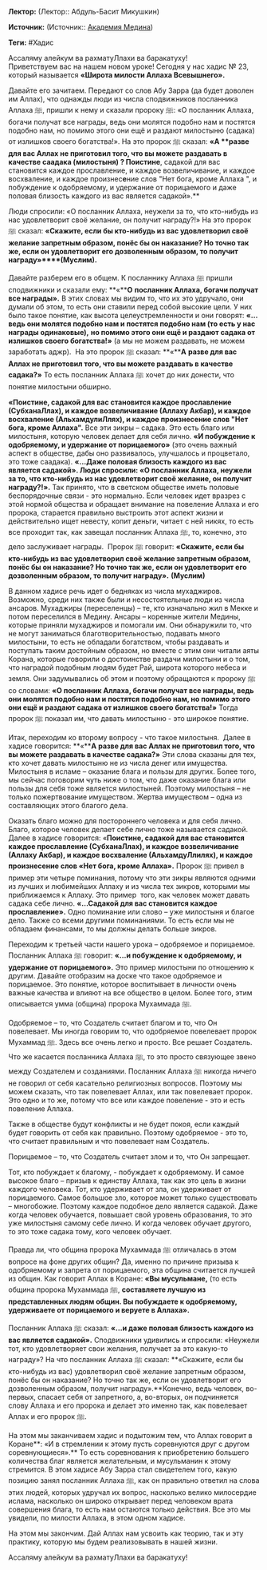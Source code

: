 **Лектор:** (Лектор:: Абдуль-Басит Микушкин)

**Источник:** (Источник:: [Академия Медина](https://web.medinaschool.org/school/))

**Теги:** #Хадис

Ассаляму алейкум ва рахматуЛлахи ва баракатуху!  
Приветствуем вас на нашем новом уроке! Сегодня у нас хадис № 23, который называется **«Широта милости Аллаха Всевышнего».**


Давайте его зачитаем. Передают со слов Абу Зарра (да будет доволен им Аллах), что однажды люди из числа сподвижников посланника Аллаха ﷺ, пришли к нему и сказали пророку ﷺ: «O посланник Аллаха, богачи получат все награды, ведь они молятся подобно нам и постятся подобно нам, но помимо этого они ещё и раздают милостыню (садака) от излишков своего богатства!». На это пророк ﷺ сказал: **«****A** **разве для вас Аллах не приготовил того, что вы можете раздавать в качестве саадака (милостыня) ? Поистин****e****, садакой для вас становится каждое прославление, и каждое возвеличивание, и каждое восхваление, и каждое произнес****e****ние слов "Нет бога, кроме Аллаха ", и побуждение к одобряемому, и удержание от порицаемого и даже половая близость каждого из вас является садакой».**


Люди спросили: «О посланник Аллаха, неужели за то, что кто-нибудь из нас удовлетворит своё желание, он получит награду?!» На это прoрок ﷺ сказал: **«Скажите, если бы кто-нибудь из вас удовлетворил своё желание запретным образом, понёс бы он наказание? Но точно так же, если он удовлетворит его дозволенным образом, то получит награду»****(Муслим).**


Давайте разберем его в общем. К посланнику Аллаха ﷺ пришли сподвижники и сказали ему: **«****O** **посланник Аллаха, богачи получат все награды».** В этих словах мы видим то, что их это удручало, они думали об этом, то есть они ставили перед собой высокие цели. У них было такое понятие, как высота целеустремленности и они говорят: **«…ведь они молятся подобно нам и постятся подобно нам (**то есть у нас награды одинаковые)**,** **но помимо этого они ещё и раздают садака от излишков своего богатства!»** (а мы не можем раздавать, не можем заработать аджр).  На это пророк ﷺ сказал: **«****A** **разве для вас Аллах не приготовил того, что вы можете раздавать в качестве садака?»** То есть посланник Аллаха ﷺ хочет до них донести, что понятие милостыни обширно.


**«Поистин****e****, садакой для вас становится каждое прославление (СубханаЛлах), и каждое возвеличивание (Аллаху Акбар), и каждое восхваление (АльхамдулиЛлях), и каждое произнес****e****ние слов "Нет бога, кроме Аллаха".** Все эти зикры – садака. Это есть благо или милостыня, которую человек делает для себя лично. **«И побуждение к одобряемому, и удержание от порицаемого»** (это очень важный аспект в обществе, дабы оно развивалось, улучшалось и процветало, это тоже саадака). **«…Даже половая близость каждого из вас является садакой». Люди спросили: «О посланник Аллаха, неужели за то, что кто-нибудь из нас удовлетворит своё желание, он получит награду?!».** Так принято, что в светском обществе иметь половые беспорядочные связи - это нормально. Если человек идет вразрез с этой нормой общества и обращает внимание на повеление Аллаха и его пророка, старается правильно выстроить этот аспект жизни и действительно ищет невесту, копит деньги, читает с ней никях, то есть все проходит так, как завещал посланник Аллаха ﷺ, то, конечно, это дело заслуживает награды.  Пророк ﷺ говорит: **«Скажите, если бы кто-нибудь из вас удовлетворил своё желание запретным образом, понёс бы он наказание? Но точно так же, если он удовлетворит его дозволенным образом, то получит награду».** **(Муслим)**


В данном хадисе речь идет о бедняках из числа мухаджиров. Возможно, среди них также были и несостоятельные люди из числа ансаров. Мухаджиры (переселенцы) – те, кто изначально жил в Мекке и потом переселился в Медину. Ансары – коренные жители Медины, которые приняли мухаджиров и помогали им. Они обнаружили то, что не могут заниматься благотворительностью, подавать много милостыни, то есть не обладали богатством, чтобы раздавать и поступать таким достойным образом, но вместе с этим они читали аяты Корана, которые говорили о достоинстве раздачи милостыни и о том, что наградой подобным людям будет Рай, широта которого небеса и земля. Они задумывались об этом и поэтому обращаются к пророку ﷺ со словами: **«O посланник Аллаха, богачи получат все награды, ведь они молятся подобно нам и постятся подобно нам, но помимо этого они ещё и раздают садака от излишков своего богатства!»** Тогда пророк ﷺ показал им, что давать милостыню - это широкое понятие.


Итак, переходим ко второму вопросу - что такое милостыня.  Далее в хадисе говорится: **«****A** **разве для вас Аллах не приготовил того, что вы можете раздавать в качестве садака?»** Эти слова сказаны для тех, кто хочет давать милостыню не из числа денег или имущества. Милостыня в исламе – оказание блага и пользы для других. Более того, мы сейчас поговорим чуть ниже о том, что даже оказание блага или пользы для себя тоже является милостыней. Поэтому милостыня – не только пожертвование имуществом. Жертва имуществом – одна из составляющих этого благого дела.


Оказать благо можно для постороннего человека и для себя лично. Благо, которое человек делает себе лично тоже называется садакой. Далее в хадисе говорится: «**Поистин****e****, садакой для вас становится каждое прославление (СубханаЛлах), и каждое возвеличивание (Аллаху Акбар), и каждое восхваление (АльхамдуЛлилях), и каждое произнес****e****ние слов «Нет бога, кроме Аллаха».** Пророк ﷺ привел в пример эти четыре поминания, потому что эти зикры являются одними из лучших и любимейших Аллаху и из числа тех зикров, которыми мы приближаемся к Аллаху. Это пример  того, как человек может давать садака себе лично. **«…Садакой для вас становится каждое прославление».** Одно поминание или слово – уже милостыня и благое дело. Также со всеми другими поминаниями. То есть если мы не обладаем финансами, то мы должны делать больше зикров.


Переходим к третьей части нашего урока – одобряемое и порицаемое. Посланник Аллаха ﷺ говорит: **«…и побуждение к одобряемому, и удержание от порицаемого».** Это пример милостыни по отношению к другим. Давайте отобразим на доске что такое одобряемое и порицаемое. Это понятие, которое воспитывает в личности очень важные качества и влияют на все общество в целом. Более того, этим описывается умма (община) пророка Мухаммада ﷺ.


Одобряемое – то, что Создатель считает благом и то, что Он повелевает. Мы иногда говорим то, что одобряемое повелевает пророк Мухаммад ﷺ. Здесь все очень легко и просто. Все решает Создатель. Что же касается посланника Аллаха ﷺ, то это просто связующее звено между Создателем и созданиями. Посланник Аллаха ﷺ никогда ничего не говорил от себя касательно религиозных вопросов. Поэтому мы можем сказать, что так повелевает Аллах, или так повелевает пророк. Это одно и то же, потому что все или каждое повеление - это и есть повеление Аллаха.


Также в обществе будут конфликты и не будет покоя, если каждый будет говорить от себя как правильно. Поэтому одобряемое - это то, что считает правильным и что повелевает нам Создатель.


Порицаемое – то, что Создатель считает злом и то, что Он запрещает.


Тот, кто побуждает к благому, - побуждает к одобряемому. И самое высокое благо – призыв к единству Аллаха, так как это цель в жизни каждого человека. Тот, кто удерживает от зла, он удерживает от порицаемого. Самое большое зло, которое может только существовать – многобожие. Поэтому каждое подобное дело является садакой. Даже когда человек обучается, повышает свой уровень образования, то это уже милостыня самому себе лично. И когда человек обучает другого, то это тоже садака тому, кого человек обучает.


Правда ли, что община пророка Мухаммада ﷺ отличалась в этом вопросе на фоне других общин? Да, именно по причине призыва к одобряемому и запрета от порицаемого, эта община считается лучшей из общин. Как говорит Аллах в Коране: **«Вы мусульмане,** (то есть община пророка Мухаммада ﷺ, **составляете лучшую из представленных людям общин. Вы побуждаете к одобряемому, удерживаете от порицаемого и веруете в Аллаха».**


Посланник Аллаха ﷺ сказал: **«…и даже половая близость каждого из вас является садакой».** Сподвижники удивились и спросили: «Неужели тот, кто удовлетворяет свои желания, получает за это какую-то награду»? На что посланник Аллаха ﷺ сказал: **«Скажите, если бы кто-нибудь из вас) удовлетворил своё желание запретным образом, понёс бы он наказание? Но точно так же, если он удовлетворит его дозволенным образом, получит награду».**Конечно, ведь человек, во-первых, спасает себя от запретного, а, во-вторых, он подчиняется слову Аллаха и его пророка и делает это именно так, как повелевает Аллах и его пророк ﷺ.


На этом мы заканчиваем хадис и подытожим тем, что Аллах говорит в Коране**: «И в стремлении к этому пусть соревнуются друг с другом соревнующиеся».** То есть соревнования к приобретению большего количества благ является желательным, и мусульманин к этому стремится. В этом хадисе Абу Зарра стал свидетелем того, какую позицию занял посланник Аллаха ﷺ, как он правильно ответил на слова этих людей, которых удручал их вопрос, насколько велико милосердие ислама, насколько он широко открывает перед человеком врата совершения блага, то есть нам остаются только действия. Все это мы увидели, по милости Аллаха, в этом одном хадисе.


На этом мы закончим. Дай Аллах нам усвоить как теорию, так и эту практику, которую мы будем реализовывать в нашей жизни.


Ассаляму алейкум ва рахматуЛлахи ва баракатуху!

